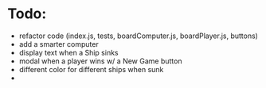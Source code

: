 # Todo:
- refactor code (index.js, tests, boardComputer.js, boardPlayer.js, buttons)
- add a smarter computer
- display text when a Ship sinks
- modal when a player wins w/ a New Game button
- different color for different ships when sunk
- 
